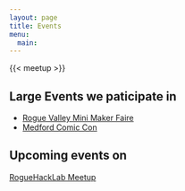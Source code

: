 ```yaml
---
layout: page
title: Events
menu:
  main:
---
```


{{< meetup >}}

## Large Events we paticipate in

- [Rogue Valley Mini Maker Faire](http://roguevalley.makerfaire.com)
- [Medford Comic Con](http://jcls.org/c.php?g=525910&p=3595527)

## Upcoming events on

[RogueHackLab Meetup](https://www.meetup.com/Rogue-Hack-Lab/)
